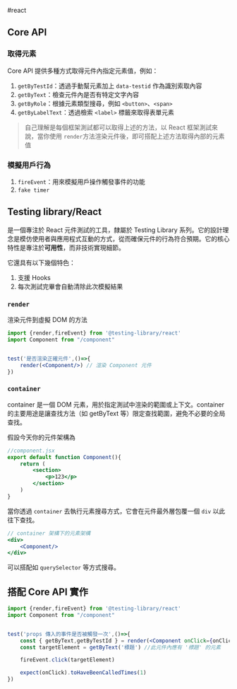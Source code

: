 #react 
## Core API
### 取得元素
Core API 提供多種方式取得元件內指定元素值，例如：

1. `getByTestId`：透過手動幫元素加上 `data-testid` 作為識別索取內容
2. `getByText`：檢查元件內是否有特定文字內容
3. `getByRole`：根據元素類型搜尋，例如 `<button>`、`<span>` 
4. `getByLabelText`：透過檢索 `<label>` 標籤來取得表單元素

> 自己理解是每個框架測試都可以取得上述的方法，以 React 框架測試來說，當你使用 `render`方法渲染元件後，即可搭配上述方法取得內部的元素值

### 模擬用戶行為

1. `fireEvent`：用來模擬用戶操作觸發事件的功能
2. `fake timer`


## Testing library/React

是一個專注於 React 元件測試的工具，隸屬於 Testing Library 系列。它的設計理念是模仿使用者與應用程式互動的方式，從而確保元件的行為符合預期。它的核心特性是專注於**可用性**，而非技術實現細節。

它還具有以下幾個特色：

1. 支援 Hooks 
2. 每次測試完畢會自動清除此次模擬結果

### `render` 

渲染元件到虛擬 DOM 的方法
```jsx
import {render,fireEvent} from '@testing-library/react'
import Component from "/component"


test('是否渲染正確元件',()=>{
	render(<Component/>) // 渲染 Component 元件
})
```

### `container`

container 是一個 DOM 元素，用於指定測試中渲染的範圍或上下文。container 的主要用途是讓查找方法（如 getByText 等）限定查找範圍，避免不必要的全局查找。

假設今天你的元件架構為

```jsx
//component.jsx
export default function Component(){
	return (
		<section>
			<p>123</p>
		</section>
	)
}
```

當你透過 `container` 去執行元素搜尋方式，它會在元件最外層包覆一個 `div` 以此往下查找。
```jsx
// container 架構下的元素架構
<div>
	<Component/> 
</div>
```

可以搭配如 `querySelector` 等方式搜尋。

## 搭配 Core API 實作

```jsx
import {render,fireEvent} from '@testing-library/react'
import Component from "/component"


test('props 傳入的事件是否被觸發一次',()=>{
	const { getByText,getByTestId } = render(<Component onClick={onClick}/>) // 渲染元件
	const targetElement = getByText('標題') //此元件內應有 '標題' 的元素

	fireEvent.click(targetElement)

	expect(onClick).toHaveBeenCalledTimes(1)
})
```


